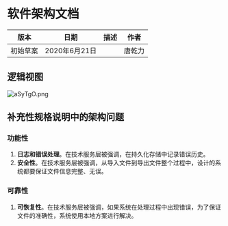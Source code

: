# 软件架构文档

| 版本     | 日期          | 描述 | 作者   |
| -------- | ------------- | ---- | ------ |
| 初始草案 | 2020年6月21日 |      | 唐乾力 |

## 逻辑视图

![aSyTgO.png](https://s1.ax1x.com/2020/07/25/aSyTgO.png)

## 补充性规格说明中的架构问题

### 功能性

1. **日志和错误处理**。在技术服务层被强调，在持久化存储中记录错误历史。
2. **安全性**。在技术服务层被强调，从导入文件到导出文件整个过程中，设计的系统都要保证文件信息完整、无误。

### 可靠性

1. **可恢复性**。在技术服务层被强调，如果系统在处理过程中出现错误，为了保证文件的准确性，系统使用本地方案进行解决。
